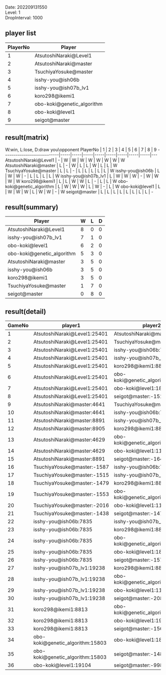 Date: 202209131550  
Level: 1  
DropInterval: 1000  
## player list
PlayerNo  |  Player
----------|----------------------------
1         |  AtsutoshiNaraki@Level1
2         |  AtsutoshiNaraki@master
3         |  TsuchiyaYosuke@master
4         |  isshy-you@ish06b
5         |  isshy-you@ish07b_lv1
6         |  koro298@ikemi1
7         |  obo-koki@genetic_algorithm
8         |  obo-koki@level1
9         |  seigot@master
## result(matrix)
W:win, L:lose, D:draw
you\opponent PlayerNo       |  1  |  2  |  3  |  4  |  5  |  6  |  7  |  8  |  9
----------------------------|-----|-----|-----|-----|-----|-----|-----|-----|---
AtsutoshiNaraki@Level1      |  -  |  W  |  W  |  W  |  W  |  W  |  W  |  W  |  W
AtsutoshiNaraki@master      |  L  |  -  |  W  |  L  |  L  |  W  |  L  |  L  |  W
TsuchiyaYosuke@master       |  L  |  L  |  -  |  L  |  L  |  L  |  L  |  L  |  W
isshy-you@ish06b            |  L  |  W  |  W  |  -  |  L  |  L  |  L  |  L  |  W
isshy-you@ish07b_lv1        |  L  |  W  |  W  |  W  |  -  |  W  |  W  |  W  |  W
koro298@ikemi1              |  L  |  L  |  W  |  W  |  L  |  -  |  L  |  L  |  W
obo-koki@genetic_algorithm  |  L  |  W  |  W  |  W  |  L  |  W  |  -  |  L  |  W
obo-koki@level1             |  L  |  W  |  W  |  W  |  L  |  W  |  W  |  -  |  W
seigot@master               |  L  |  L  |  L  |  L  |  L  |  L  |  L  |  L  |  -
## result(summary)
Player                      |  W  |  L  |  D
----------------------------|-----|-----|---
AtsutoshiNaraki@Level1      |  8  |  0  |  0
isshy-you@ish07b_lv1        |  7  |  1  |  0
obo-koki@level1             |  6  |  2  |  0
obo-koki@genetic_algorithm  |  5  |  3  |  0
AtsutoshiNaraki@master      |  3  |  5  |  0
isshy-you@ish06b            |  3  |  5  |  0
koro298@ikemi1              |  3  |  5  |  0
TsuchiyaYosuke@master       |  1  |  7  |  0
seigot@master               |  0  |  8  |  0
## result(detail)
GameNo  |  player1                           |  player2
--------|------------------------------------|----------------------------------
1       |  AtsutoshiNaraki@Level1:25401      |  AtsutoshiNaraki@master:4629
2       |  AtsutoshiNaraki@Level1:25401      |  TsuchiyaYosuke@master:-1579
3       |  AtsutoshiNaraki@Level1:25401      |  isshy-you@ish06b:7835
4       |  AtsutoshiNaraki@Level1:25401      |  isshy-you@ish07b_lv1:19238
5       |  AtsutoshiNaraki@Level1:25401      |  koro298@ikemi1:8813
6       |  AtsutoshiNaraki@Level1:25401      |  obo-koki@genetic_algorithm:15803
7       |  AtsutoshiNaraki@Level1:25401      |  obo-koki@level1:18662
8       |  AtsutoshiNaraki@Level1:25401      |  seigot@master:-1512
9       |  AtsutoshiNaraki@master:4641       |  TsuchiyaYosuke@master:-1152
10      |  AtsutoshiNaraki@master:4641       |  isshy-you@ish06b:7835
11      |  AtsutoshiNaraki@master:8891       |  isshy-you@ish07b_lv1:19238
12      |  AtsutoshiNaraki@master:8905       |  koro298@ikemi1:8813
13      |  AtsutoshiNaraki@master:4629       |  obo-koki@genetic_algorithm:15803
14      |  AtsutoshiNaraki@master:4629       |  obo-koki@level1:11474
15      |  AtsutoshiNaraki@master:8891       |  seigot@master:-1642
16      |  TsuchiyaYosuke@master:-1587       |  isshy-you@ish06b:7835
17      |  TsuchiyaYosuke@master:-1515       |  isshy-you@ish07b_lv1:19238
18      |  TsuchiyaYosuke@master:-1479       |  koro298@ikemi1:8813
19      |  TsuchiyaYosuke@master:-1553       |  obo-koki@genetic_algorithm:15803
20      |  TsuchiyaYosuke@master:-2016       |  obo-koki@level1:11608
21      |  TsuchiyaYosuke@master:-1438       |  seigot@master:-1472
22      |  isshy-you@ish06b:7835             |  isshy-you@ish07b_lv1:19238
23      |  isshy-you@ish06b:7835             |  koro298@ikemi1:8813
24      |  isshy-you@ish06b:7835             |  obo-koki@genetic_algorithm:15803
25      |  isshy-you@ish06b:7835             |  obo-koki@level1:18680
26      |  isshy-you@ish06b:7835             |  seigot@master:-1571
27      |  isshy-you@ish07b_lv1:19238        |  koro298@ikemi1:8813
28      |  isshy-you@ish07b_lv1:19238        |  obo-koki@genetic_algorithm:15803
29      |  isshy-you@ish07b_lv1:19238        |  obo-koki@level1:11593
30      |  isshy-you@ish07b_lv1:19238        |  seigot@master:-2080
31      |  koro298@ikemi1:8813               |  obo-koki@genetic_algorithm:15803
32      |  koro298@ikemi1:8813               |  obo-koki@level1:19104
33      |  koro298@ikemi1:8813               |  seigot@master:-1569
34      |  obo-koki@genetic_algorithm:15803  |  obo-koki@level1:18744
35      |  obo-koki@genetic_algorithm:15803  |  seigot@master:-1483
36      |  obo-koki@level1:19104             |  seigot@master:-998
